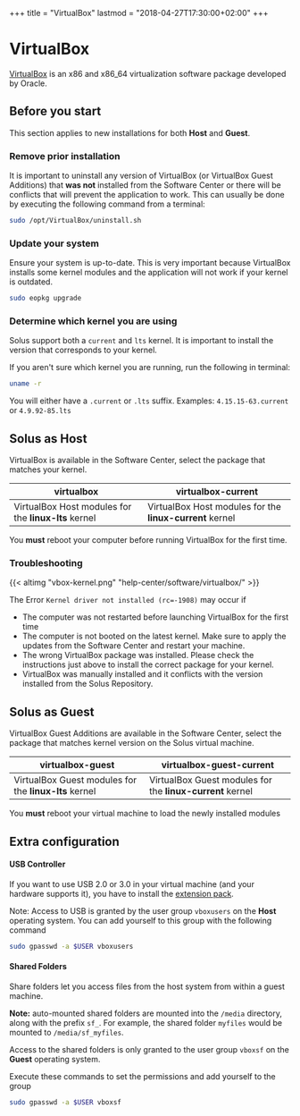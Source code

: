 +++
title = "VirtualBox"
lastmod = "2018-04-27T17:30:00+02:00"
+++
# VirtualBox

[VirtualBox](https://virtualbox.org) is an x86 and x86_64 virtualization software package developed by Oracle.


## Before you start

This section applies to new installations for both **Host** and **Guest**.

### Remove prior installation

It is important to uninstall any version of VirtualBox (or VirtualBox Guest Additions) that **was not** installed from the Software Center or there will be conflicts that will prevent the application to work.
This can usually be done by executing the following command from a terminal:


``` bash
sudo /opt/VirtualBox/uninstall.sh
```

### Update your system

Ensure your system is up-to-date. This is very important because VirtualBox installs some kernel modules and the application will not work if your kernel is outdated.

``` bash
sudo eopkg upgrade
```

### Determine which kernel you are using

Solus support both a `current` and `lts` kernel. It is important to install the version that corresponds to your kernel.

If you aren't sure which kernel you are running, run the following in terminal:

``` bash
uname -r
```

You will either have a `.current` or `.lts` suffix. Examples: `4.15.15-63.current` or `4.9.92-85.lts`


## Solus as Host

VirtualBox is available in the Software Center, select the package that matches your kernel.

virtualbox | virtualbox-current
----- | -----
VirtualBox Host modules for the **linux-lts** kernel | VirtualBox Host modules for the **linux-current** kernel

You **must** reboot your computer before running VirtualBox for the first time.

### Troubleshooting

{{< altimg "vbox-kernel.png" "help-center/software/virtualbox/" >}}

The Error `Kernel driver not installed (rc=-1908)` may occur if

- The computer was not restarted before launching VirtualBox for the first time
- The computer is not booted on the latest kernel. Make sure to apply the updates from the Software Center and restart your machine.
- The wrong VirtualBox package was installed. Please check the instructions just above to install the correct package for your kernel.
- VirtualBox was manually installed and it conflicts with the version installed from the Solus Repository.


## Solus as Guest

VirtualBox Guest Additions are available in the Software Center, select the package that matches kernel version on the Solus virtual machine.

virtualbox-guest | virtualbox-guest-current
----- | -----
VirtualBox Guest modules for the **linux-lts** kernel | VirtualBox Guest modules for the **linux-current** kernel

You **must** reboot your virtual machine to load the newly installed modules


## Extra configuration

#### USB Controller
If you want to use USB 2.0 or 3.0 in your virtual machine (and your hardware supports it), you have to install the [extension pack](https://www.virtualbox.org/manual/ch01.html#intro-installing).

Note: Access to USB is granted by the user group `vboxusers` on the **Host** operating system. You can add yourself to this group with the following command

``` bash
sudo gpasswd -a $USER vboxusers
```

#### Shared Folders
Share folders let you access files from the host system from within a guest machine.

**Note:** auto-mounted shared folders are mounted into the `/media` directory, along with the prefix `sf_`. For example, the shared folder `myfiles` would be mounted to `/media/sf_myfiles`. 

Access to the shared folders is only granted to the user group `vboxsf` on the **Guest** operating system.

Execute these commands to set the permissions and add yourself to the group
``` bash
sudo gpasswd -a $USER vboxsf
```
